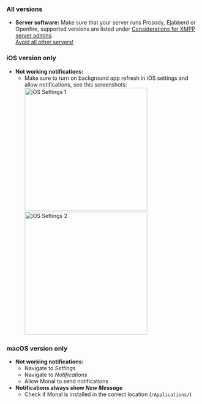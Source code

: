### All versions

- **Server software:** Make sure that your server runs Prosody, Ejabberd or Openfire, supported versions are listed under [Considerations for XMPP server admins](https://github.com/monal-im/Monal/wiki/Considerations-for-XMPP-server-admins).  
<u>Avoid all other servers!</u>

### iOS version only

- **Not working notifications:**
  - Make sure to turn on background app refresh in iOS settings and allow notifications, see this screenshots:  
    <img src="https://github.com/monal-im/Monal/assets/6234248/adda06dc-7a43-45ca-85c6-3ef0f90f6fb9" alt="iOS Settings 1" width="320"/>
    <img src="https://github.com/monal-im/Monal/assets/6234248/d0dc24bf-ab8a-4651-9704-906104b107ae" alt="iOS Settings 2" width="320"/>

### macOS version only

- **Not working notifications:**
  - Navigate to _Settings_ 
  - Navigate to _Notifications_
  - Allow Monal to send notifications
- **Notifications always show _New Message_**
  - Check if Monal is installed in the correct location (`/Applications/`)
